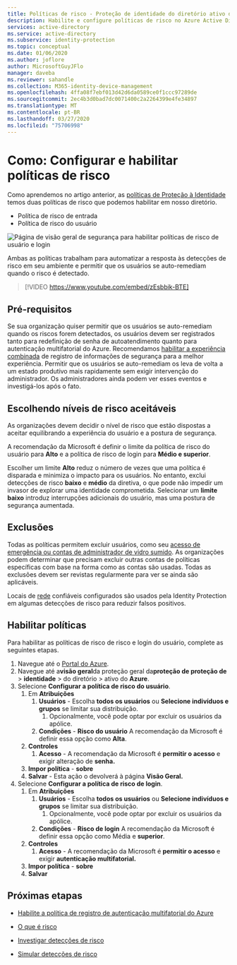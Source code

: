 ```yaml
---
title: Políticas de risco - Proteção de identidade do diretório ativo do Azure
description: Habilite e configure políticas de risco no Azure Active Directory Identity Protection
services: active-directory
ms.service: active-directory
ms.subservice: identity-protection
ms.topic: conceptual
ms.date: 01/06/2020
ms.author: joflore
author: MicrosoftGuyJFlo
manager: daveba
ms.reviewer: sahandle
ms.collection: M365-identity-device-management
ms.openlocfilehash: 4ffa08f7ebf013d42d6da0589ce0f1ccc97289de
ms.sourcegitcommit: 2ec4b3d0bad7dc0071400c2a2264399e4fe34897
ms.translationtype: MT
ms.contentlocale: pt-BR
ms.lasthandoff: 03/27/2020
ms.locfileid: "75706998"
---
```

# <a name="how-to-configure-and-enable-risk-policies"></a>Como: Configurar e habilitar políticas de risco

Como aprendemos no artigo anterior, as [políticas de Proteção à Identidade](concept-identity-protection-policies.md) temos duas políticas de risco que podemos habilitar em nosso diretório. 

- Política de risco de entrada
- Política de risco do usuário

![Página de visão geral de segurança para habilitar políticas de risco de usuário e login](./media/howto-identity-protection-configure-risk-policies/identity-protection-security-overview.png)

Ambas as políticas trabalham para automatizar a resposta às detecções de risco em seu ambiente e permitir que os usuários se auto-remediam quando o risco é detectado. 

> [!VIDEO https://www.youtube.com/embed/zEsbbik-BTE]

## <a name="prerequisites"></a>Pré-requisitos 

Se sua organização quiser permitir que os usuários se auto-remediam quando os riscos forem detectados, os usuários devem ser registrados tanto para redefinição de senha de autoatendimento quanto para autenticação multifatorial do Azure. Recomendamos [habilitar a experiência combinada](../authentication/howto-registration-mfa-sspr-combined.md) de registro de informações de segurança para a melhor experiência. Permitir que os usuários se auto-remediam os leva de volta a um estado produtivo mais rapidamente sem exigir intervenção do administrador. Os administradores ainda podem ver esses eventos e investigá-los após o fato. 

## <a name="choosing-acceptable-risk-levels"></a>Escolhendo níveis de risco aceitáveis

As organizações devem decidir o nível de risco que estão dispostas a aceitar equilibrando a experiência do usuário e a postura de segurança. 

A recomendação da Microsoft é definir o limite da política de risco do usuário para **Alto** e a política de risco de login para **Médio e superior**.

Escolher um limite **Alto** reduz o número de vezes que uma política é disparada e minimiza o impacto para os usuários. No entanto, exclui detecções de risco **baixo** e **médio** da diretiva, o que pode não impedir um invasor de explorar uma identidade comprometida. Selecionar um **limite baixo** introduz interrupções adicionais do usuário, mas uma postura de segurança aumentada.

## <a name="exclusions"></a>Exclusões

Todas as políticas permitem excluir usuários, como seu [acesso de emergência ou contas de administrador de vidro sumido](../users-groups-roles/directory-emergency-access.md). As organizações podem determinar que precisam excluir outras contas de políticas específicas com base na forma como as contas são usadas. Todas as exclusões devem ser revistas regularmente para ver se ainda são aplicáveis.

Locais de [rede](../conditional-access/location-condition.md) confiáveis configurados são usados pela Identity Protection em algumas detecções de risco para reduzir falsos positivos.

## <a name="enable-policies"></a>Habilitar políticas

Para habilitar as políticas de risco de risco e login do usuário, complete as seguintes etapas.

1. Navegue até o [Portal do Azure](https://portal.azure.com).
1. Navegue até a**visão geral**da proteção geral da**proteção de proteção de** > **identidade** > do diretório > ativo do **Azure**.
1. Selecione **Configurar a política de risco do usuário**.
   1. Em **Atribuições**
      1. **Usuários** - Escolha **todos os usuários** ou **Selecione indivíduos e grupos** se limitar sua distribuição.
         1. Opcionalmente, você pode optar por excluir os usuários da apólice.
      1. **Condições** - **Risco do usuário** A recomendação da Microsoft é definir essa opção como **Alta**.
   1. **Controles**
      1. **Acesso** - A recomendação da Microsoft é **permitir o acesso** e exigir alteração de **senha.**
   1. **Impor política** - **sobre**
   1. **Salvar** - Esta ação o devolverá à página **Visão Geral.**
1. Selecione **Configurar a política de risco de login**.
   1. Em **Atribuições**
      1. **Usuários** - Escolha **todos os usuários** ou **Selecione indivíduos e grupos** se limitar sua distribuição.
         1. Opcionalmente, você pode optar por excluir os usuários da apólice.
      1. **Condições** - **Risco de login** A recomendação da Microsoft é definir essa opção como Média e **superior**.
   1. **Controles**
      1. **Acesso** - A recomendação da Microsoft é **permitir o acesso** e exigir **autenticação multifatorial.**
   1. **Impor política** - **sobre**
   1. **Salvar**

## <a name="next-steps"></a>Próximas etapas

- [Habilite a política de registro de autenticação multifatorial do Azure](howto-identity-protection-configure-mfa-policy.md)

- [O que é risco](concept-identity-protection-risks.md)

- [Investigar detecções de risco](howto-identity-protection-investigate-risk.md)

- [Simular detecções de risco](howto-identity-protection-simulate-risk.md)
